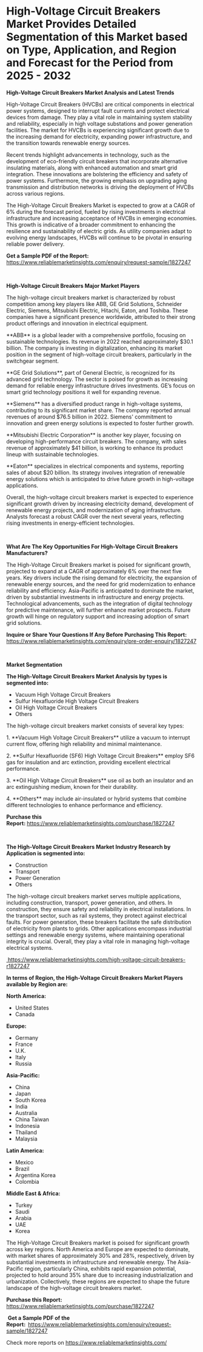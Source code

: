 <p><h1>High-Voltage Circuit Breakers Market Provides Detailed Segmentation of this Market based on Type, Application, and Region and Forecast for the Period from 2025 - 2032</h1></p><p><strong>High-Voltage Circuit Breakers Market Analysis and Latest Trends</strong></p>
<p><p>High-Voltage Circuit Breakers (HVCBs) are critical components in electrical power systems, designed to interrupt fault currents and protect electrical devices from damage. They play a vital role in maintaining system stability and reliability, especially in high voltage substations and power generation facilities. The market for HVCBs is experiencing significant growth due to the increasing demand for electricity, expanding power infrastructure, and the transition towards renewable energy sources.</p><p>Recent trends highlight advancements in technology, such as the development of eco-friendly circuit breakers that incorporate alternative insulating materials, along with enhanced automation and smart grid integration. These innovations are bolstering the efficiency and safety of power systems. Furthermore, the growing emphasis on upgrading aging transmission and distribution networks is driving the deployment of HVCBs across various regions. </p><p>The High-Voltage Circuit Breakers Market is expected to grow at a CAGR of 6% during the forecast period, fueled by rising investments in electrical infrastructure and increasing acceptance of HVCBs in emerging economies. This growth is indicative of a broader commitment to enhancing the resilience and sustainability of electric grids. As utility companies adapt to evolving energy landscapes, HVCBs will continue to be pivotal in ensuring reliable power delivery.</p></p>
<p><strong>Get a Sample PDF of the Report:&nbsp;</strong> <a href="https://www.reliablemarketinsights.com/enquiry/request-sample/1827247?utm_campaign=2004&utm_medium=2&utm_source=Github&utm_content=ia&utm_term=13022025&utm_id=high-voltage-circuit-breakers">https://www.reliablemarketinsights.com/enquiry/request-sample/1827247</a></p>
<p>&nbsp;</p>
<p><strong>High-Voltage Circuit Breakers Major Market Players</strong></p>
<p><p>The high-voltage circuit breakers market is characterized by robust competition among key players like ABB, GE Grid Solutions, Schneider Electric, Siemens, Mitsubishi Electric, Hitachi, Eaton, and Toshiba. These companies have a significant presence worldwide, attributed to their strong product offerings and innovation in electrical equipment.</p><p>**ABB** is a global leader with a comprehensive portfolio, focusing on sustainable technologies. Its revenue in 2022 reached approximately $30.1 billion. The company is investing in digitalization, enhancing its market position in the segment of high-voltage circuit breakers, particularly in the switchgear segment.</p><p>**GE Grid Solutions**, part of General Electric, is recognized for its advanced grid technology. The sector is poised for growth as increasing demand for reliable energy infrastructure drives investments. GE’s focus on smart grid technology positions it well for expanding revenue.</p><p>**Siemens** has a diversified product range in high-voltage systems, contributing to its significant market share. The company reported annual revenues of around $76.5 billion in 2022. Siemens' commitment to innovation and green energy solutions is expected to foster further growth.</p><p>**Mitsubishi Electric Corporation** is another key player, focusing on developing high-performance circuit breakers. The company, with sales revenue of approximately $41 billion, is working to enhance its product lineup with sustainable technologies.</p><p>**Eaton** specializes in electrical components and systems, reporting sales of about $20 billion. Its strategy involves integration of renewable energy solutions which is anticipated to drive future growth in high-voltage applications.</p><p>Overall, the high-voltage circuit breakers market is expected to experience significant growth driven by increasing electricity demand, development of renewable energy projects, and modernization of aging infrastructure. Analysts forecast a robust CAGR over the next several years, reflecting rising investments in energy-efficient technologies.</p></p>
<p>&nbsp;</p>
<p><strong>What Are The Key Opportunities For High-Voltage Circuit Breakers Manufacturers?</strong></p>
<p><p>The High-Voltage Circuit Breakers market is poised for significant growth, projected to expand at a CAGR of approximately 6% over the next five years. Key drivers include the rising demand for electricity, the expansion of renewable energy sources, and the need for grid modernization to enhance reliability and efficiency. Asia-Pacific is anticipated to dominate the market, driven by substantial investments in infrastructure and energy projects. Technological advancements, such as the integration of digital technology for predictive maintenance, will further enhance market prospects. Future growth will hinge on regulatory support and increasing adoption of smart grid solutions.</p></p>
<p><strong>Inquire or Share Your Questions If Any Before Purchasing This Report:</strong> <a href="https://www.reliablemarketinsights.com/enquiry/pre-order-enquiry/1827247?utm_campaign=2004&utm_medium=2&utm_source=Github&utm_content=ia&utm_term=13022025&utm_id=high-voltage-circuit-breakers">https://www.reliablemarketinsights.com/enquiry/pre-order-enquiry/1827247</a></p>
<p>&nbsp;</p>
<p><strong>Market Segmentation</strong></p>
<p><strong>The High-Voltage Circuit Breakers Market Analysis by types is segmented into:</strong></p>
<p><ul><li>Vacuum High Voltage Circuit Breakers</li><li>Sulfur Hexafluoride High Voltage Circuit Breakers</li><li>Oil High Voltage Circuit Breakers</li><li>Others</li></ul></p>
<p><p>The high-voltage circuit breakers market consists of several key types: </p><p>1. **Vacuum High Voltage Circuit Breakers** utilize a vacuum to interrupt current flow, offering high reliability and minimal maintenance.</p><p>2. **Sulfur Hexafluoride (SF6) High Voltage Circuit Breakers** employ SF6 gas for insulation and arc extinction, providing excellent electrical performance.</p><p>3. **Oil High Voltage Circuit Breakers** use oil as both an insulator and an arc extinguishing medium, known for their durability.</p><p>4. **Others** may include air-insulated or hybrid systems that combine different technologies to enhance performance and efficiency.</p></p>
<p><strong>Purchase this Report:&nbsp;</strong><a href="https://www.reliablemarketinsights.com/purchase/1827247?utm_campaign=2004&utm_medium=2&utm_source=Github&utm_content=ia&utm_term=13022025&utm_id=high-voltage-circuit-breakers">https://www.reliablemarketinsights.com/purchase/1827247</a></p>
<p>&nbsp;</p>
<p><strong>The High-Voltage Circuit Breakers Market Industry Research by Application is segmented into:</strong></p>
<p><ul><li>Construction</li><li>Transport</li><li>Power Generation</li><li>Others</li></ul></p>
<p><p>The high-voltage circuit breakers market serves multiple applications, including construction, transport, power generation, and others. In construction, they ensure safety and reliability in electrical installations. In the transport sector, such as rail systems, they protect against electrical faults. For power generation, these breakers facilitate the safe distribution of electricity from plants to grids. Other applications encompass industrial settings and renewable energy systems, where maintaining operational integrity is crucial. Overall, they play a vital role in managing high-voltage electrical systems.</p></p>
<p><a href="https://www.reliablemarketinsights.com/high-voltage-circuit-breakers-r1827247?utm_campaign=2004&utm_medium=2&utm_source=Github&utm_content=ia&utm_term=13022025&utm_id=high-voltage-circuit-breakers">&nbsp;https://www.reliablemarketinsights.com/high-voltage-circuit-breakers-r1827247</a></p>
<p><strong>In terms of Region, the High-Voltage Circuit Breakers Market Players available by Region are:</strong></p>
<p>
    <p> <strong> North America: </strong>
        <ul>
            <li>United States</li>
            <li>Canada</li>
        </ul>
        </p> 
    <p> <strong> Europe: </strong>
        <ul>
            <li>Germany</li>
            <li>France</li>
            <li>U.K.</li>
            <li>Italy</li>
            <li>Russia</li>
        </ul>
        </p> 
    <p> <strong> Asia-Pacific: </strong>
        <ul>
            <li>China</li>
            <li>Japan</li>
            <li>South Korea</li>
            <li>India</li>
            <li>Australia</li>
            <li>China Taiwan</li>
            <li>Indonesia</li>
            <li>Thailand</li>
            <li>Malaysia</li>
        </ul>
        </p> 
    <p> <strong> Latin America: </strong>
        <ul>
            <li>Mexico</li>
            <li>Brazil</li>
            <li>Argentina Korea</li>
            <li>Colombia</li>
        </ul>
        </p> 
    <p> <strong> Middle East & Africa: </strong>
        <ul>
            <li>Turkey</li>
            <li>Saudi</li>
            <li>Arabia</li>
            <li>UAE</li>
            <li>Korea</li>
        </ul>
    </p>
    </p>
<p><p>The High-Voltage Circuit Breakers market is poised for significant growth across key regions. North America and Europe are expected to dominate, with market shares of approximately 30% and 28%, respectively, driven by substantial investments in infrastructure and renewable energy. The Asia-Pacific region, particularly China, exhibits rapid expansion potential, projected to hold around 35% share due to increasing industrialization and urbanization. Collectively, these regions are expected to shape the future landscape of the high-voltage circuit breakers market.</p></p>
<p><strong>Purchase this Report: </strong><a href="https://www.reliablemarketinsights.com/purchase/1827247?utm_campaign=2004&utm_medium=2&utm_source=Github&utm_content=ia&utm_term=13022025&utm_id=high-voltage-circuit-breakers">https://www.reliablemarketinsights.com/purchase/1827247</a></p>
<p>&nbsp;<strong>Get a Sample PDF of the Report:&nbsp;&nbsp;</strong><a href="https://www.reliablemarketinsights.com/enquiry/request-sample/1827247?utm_campaign=2004&utm_medium=2&utm_source=Github&utm_content=ia&utm_term=13022025&utm_id=high-voltage-circuit-breakers">https://www.reliablemarketinsights.com/enquiry/request-sample/1827247</a></p>
<p><strong></strong></p>
<p>Check more reports on <a href="https://www.reliablemarketinsights.com/?utm_campaign=2004&utm_medium=2&utm_source=Github&utm_content=ia&utm_term=13022025&utm_id=high-voltage-circuit-breakers">https://www.reliablemarketinsights.com/</a></p>